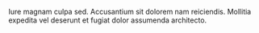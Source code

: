 Iure magnam culpa sed. Accusantium sit dolorem nam reiciendis. Mollitia expedita vel deserunt et fugiat dolor assumenda architecto.